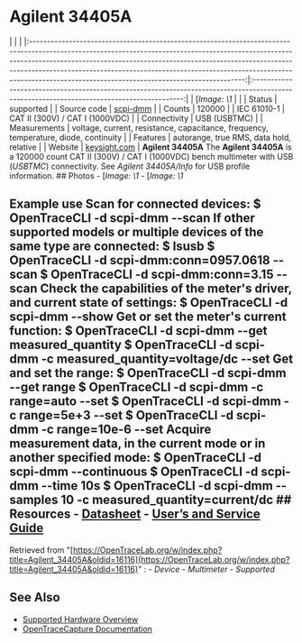 # Agilent 34405A
| | | |:-----------------------------------------------------------------------------------------------------------------------------------------------------------------------------------------------------------------------------------------------------------------------------------------------------------------------------------------------------------------------------------:|:-----------------------------------------------------------------------------------------------------------------------------------------:| | [*Image: \1* | | | Status | supported | | Source code | [scpi-dmm](http://github.com/OpenTraceLab/?p=OpenTraceCapture.git;a=tree;f=src/hardware/scpi-dmm) | | Counts | 120000 | | IEC 61010-1 | CAT II (300V) / CAT I (1000VDC) | | Connectivity | USB (USBTMC) | | Measurements | voltage, current, resistance, capacitance, frequency, temperature, diode, continuity | | Features | autorange, true RMS, data hold, relative | | Website | [keysight.com](http://www.keysight.com/en/pd-686884-pn-34405A/digital-multimeter-5-digit) | **Agilent 34405A** The **Agilent 34405A** is a 120000 count CAT II (300V) / CAT I (1000VDC) bench multimeter with USB (*USBTMC*) connectivity. See *Agilent 34405A/Info* for USB profile information. ## Photos \-
[*Image: \1*
\-
[*Image: \1*
## Example use Scan for connected devices: $ OpenTraceCLI -d scpi-dmm --scan If other supported models or multiple devices of the same type are connected: $ lsusb $ OpenTraceCLI -d scpi-dmm:conn=0957.0618 --scan $ OpenTraceCLI -d scpi-dmm:conn=3.15 --scan Check the capabilities of the meter's driver, and current state of settings: $ OpenTraceCLI -d scpi-dmm --show Get or set the meter's current function: $ OpenTraceCLI -d scpi-dmm --get measured_quantity $ OpenTraceCLI -d scpi-dmm -c measured_quantity=voltage/dc --set Get and set the range: $ OpenTraceCLI -d scpi-dmm --get range $ OpenTraceCLI -d scpi-dmm -c range=auto --set $ OpenTraceCLI -d scpi-dmm -c range=5e+3 --set $ OpenTraceCLI -d scpi-dmm -c range=10e-6 --set Acquire measurement data, in the current mode or in another specified mode: $ OpenTraceCLI -d scpi-dmm --continuous $ OpenTraceCLI -d scpi-dmm --time 10s $ OpenTraceCLI -d scpi-dmm --samples 10 -c measured_quantity=current/dc ## Resources \- [Datasheet](http://literature.cdn.keysight.com/litweb/pdf/5989-4906EN.pdf) \- [User’s and Service Guide](http://cp.literature.agilent.com/litweb/pdf/34405-91000.pdf)
Retrieved from "[https://OpenTraceLab.org/w/index.php?title=Agilent_34405A&oldid=16116](https://OpenTraceLab.org/w/index.php?title=Agilent_34405A&oldid=16116)"
: \- *Device* \- *Multimeter* \- *Supported*
## See Also
- [Supported Hardware Overview](../supported-hardware.md)
- [OpenTraceCapture Documentation](../../opentracecapture/overview.md)
